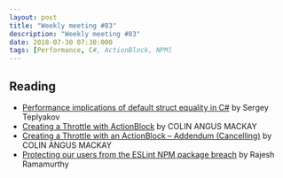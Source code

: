 ```yaml
---
layout: post
title: "Weekly meeting #83"
description: "Weekly meeting #83"
date: 2018-07-30 07:30:000
tags: [Performance, C#, ActionBlock, NPM]
--- 
```

 
## Reading

* [Performance implications of default struct equality in C#](https://blogs.msdn.microsoft.com/seteplia/2018/07/17/performance-implications-of-default-struct-equality-in-c/) by Sergey Teplyakov
* [Creating a Throttle with ActionBlock](https://colinmackay.scot/2018/07/16/creating-a-throttle-with-actionblock/) by COLIN ANGUS MACKAY 
* [Creating a Throttle with an ActionBlock – Addendum (Cancelling)](https://colinmackay.scot/2018/07/17/creating-a-throttle-with-an-actionblock-addendum-cancelling/) by COLIN ANGUS MACKAY 
* [Protecting our users from the ESLint NPM package breach](https://blogs.msdn.microsoft.com/devops/2018/07/18/protecting-our-users-from-the-npm-eslint-package-breach/) by Rajesh Ramamurthy